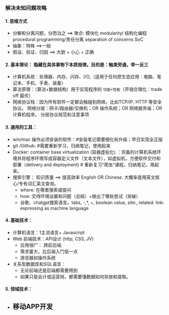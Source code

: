 ### 解决未知问题攻略

#### 1. 思维方式

- 分解和分离问题，分而治之 ==> 聚合: 模块化 modularity/ 结构化编程 procedural programming/责任分离 separation of concerns SoC
- 抽象：特殊 ==>一般
- 假设、验证、归因 ==> 大胆 + 小心 + 正确

#### 2. 基本理论： 隐藏在具体事物下本质规律。目的是：触类旁通，举一反三

- 计算机系统：处理器、内存、闪存、I/O,（适用于任何原生态应用：电脑、笔记本、手机、手表、装备）
- 算法原理：（算法+数据结构）用于实现程序的  `功能+性能`（开销合理化：trade off 最优）
- 网络协议栈：因为所有软件一定都会触碰到网络，比如TCP/IP, HTTP 等安全协议。 网络分层：网卡/路由器/交换机；OR 操作系统；OR 网络服务端；OR 计算机程序。 分层协议规范和注意事项

#### 3. 通用的工具：

- win/mac 操作必须安装的软件：#安装笔记需要细化和升级；早日实现全正版
- git /Github: #需要重新学习，归纳笔记，使用起来
- Docker: container base virtualization (容器虚拟化) ：完备的计算机系统环境并将程序环境写成容器定义文件（文本文件），如虚拟机，方便软件交付和部署（delivery and deployment) # 重新复习“爬虫”课程，归纳笔记，用起来。
- 搜索引擎： 知识质量 ==> 提高效率 English OR Chinese. 大概率是用英文核心/专有词汇英文查询。
  - where: 在哪里搜索或提问
  - how: 交待环境设置和问题（总结）+做出了哪些尝试（突破）
  - 谷歌、chatgpt搜索语言。tabs, -,*, ~, boolean value, site:, related: link: expressing as machine language

#### 4. 基础技术：

- 计算机语言：1主流语言+ Javascript
- Web 前端技术：API设计 (http, CSS, JV)
  - 应用很广： 跨前后端
  - 需求量大，比后端入门低一点
  - 游览器如操作系统
- 关系型数据库和SQL语言：
  - 无论前端还是后端都需要用到
  - 如果只是会计或运营岗，都需要懂数据如何存放和提取。

#### 5. 领域技术：

- 移动APP开发
  - 